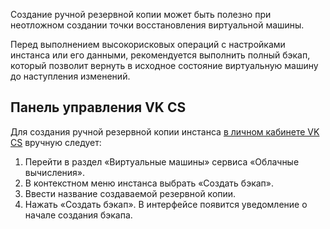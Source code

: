 Создание ручной резервной копии может быть полезно при неотложном создании точки восстановления виртуальной машины.

<warn>

Перед выполнением высокорисковых операций с настройками инстанса или его данными, рекомендуется выполнить полный бэкап, который позволит вернуть в исходное состояние виртуальную машину до наступления изменений.

</warn>

## Панель управления VK CS

Для создания ручной резервной копии инстанса [в личном кабинете VK CS](https://mcs.mail.ru/app/services/infra/servers/) вручную следует:

1.  Перейти в раздел «Виртуальные машины» сервиса «Облачные вычисления».
2.  В контекстном меню инстанса выбрать «Создать бэкап».
3.  Ввести название создаваемой резервной копии.
4.  Нажать «Создать бэкап». В интерфейсе появится уведомление о начале создания бэкапа.
